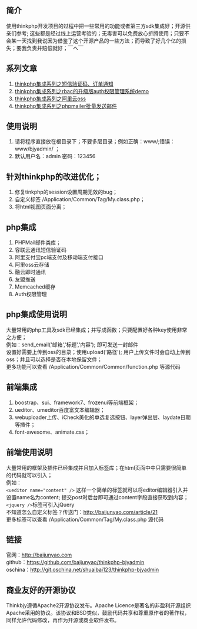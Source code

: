 ## 简介
使用thinkphp开发项目的过程中把一些常用的功能或者第三方sdk集成好；开源供亲们参考;
这些都是经过线上运营考验的；无毒害可以免费放心折腾使用；只要不会某一天找到我说因为借鉴了这个开源产品的一些方法；而导致了好几个亿的损失；要我负责并赔偿就好；￣へ￣
## 系列文章
1. [thinkphp集成系列之短信验证码、订单通知](http://baijunyao.com/article/66)
2. [thinkphp集成系列之rbac的升级版auth权限管理系统demo](http://baijunyao.com/article/67)
3. [thinkphp集成系列之阿里云oss](http://baijunyao.com/article/68)
4. [thinkphp集成系列之phpmailer批量发送邮件](http://baijunyao.com/article/69)

## 使用说明
1. 请将程序直接放在根目录下；不要多层目录；例如正确：www/;错误：www/bjyadmin/ ；
2. 默认用户名：admin   密码：123456

## 针对thinkphp的改进优化；
1. 修复tinkphp的session设置周期无效的bug；
2. 自定义标签 /Application/Common/Tag/My.class.php；
3. 将html视图页面分离；

## php集成
1. PHPMail邮件类库；
2. 容联云通讯短信验证码
3. 阿里支付宝pc端支付及移动端支付接口
4. 阿里oss云存储
5. 融云即时通讯
6. 友盟推送
7. Memcached缓存
8. Auth权限管理

## php集成使用说明
大量常用的php工具及sdk已经集成；并写成函数；只要配置好各种key使用非常之方便；<br />
例如：send_email('邮箱','标题','内容'); 即可发送一封邮件<br />
设置好需要上传到oss的目录；使用upload('路径'); 用户上传文件时会自动上传到oss；并且可以选择是否在本地保留文件；<br />
更多功能可以查看 /Application/Common/Common/function.php 等源代码

## 前端集成
1. boostrap、sui、framework7、frozenui等前端框架；
2. ueditor、umeditor百度富文本编辑器；
3. webuploader上传、iCheck美化的单选复选按钮、layer弹出层、laydate日期等插件；
4. font-awesome、animate.css；

## 前端使用说明
大量常用的框架及插件已经集成并且加入标签库；在html页面中中只需要很简单的代码就可以引入；<br />
例如：<br /> `<ueditor name="content" />` 这样一个简单的标签就可以将editor编辑器引入并设置name名为content;
提交post时后台即可通过content字段直接获取到内容；<br />
`<jquery />`标签可引入jQuery<br />
不知道怎么自定义标签？传送门：http://baijunyao.com/article/21 <br />
更多标签可以查看 /Application/Common/Tag/My.class.php 源代码

## 链接
官网：http://baijunyao.com <br />
github：https://github.com/baijunyao/thinkphp-bjyadmin <br />
oschina：http://git.oschina.net/shuaibai123/thinkphp-bjyadmin <br />

## 商业友好的开源协议
Thinkbjy遵循Apache2开源协议发布。Apache Licence是著名的非盈利开源组织Apache采用的协议。该协议和BSD类似，鼓励代码共享和尊重原作者的著作权，同样允许代码修改，再作为开源或商业软件发布。


